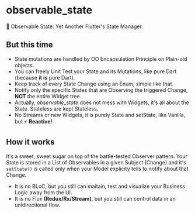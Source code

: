 # observable_state
🔭 Observable State: Yet Another Flutter's State Manager.

## But this time
- State mutations are handled by OO Encapsulation Principle on Plain-old objects.
- You can freely Unit Test your State and its Mutations, like pure Dart (because **it is** pure Dart).
- Keep track of every State Change using an Enum, simple like that.
- Notify only the specific States that are Observing the triggered Change, **NOT** the entire Widget tree.
- Actually, *observable_state* does not mess with Widgets, it's all about the State. Stateless are kept Stateless.
- No Streams or new Widgets, it is purely State and setState, like Vanilla, but :zap: **Reactive!**

## How it works
It's a sweet, sweet sugar on top of the battle-tested Observer pattern. Your State is stored in a List of Observables in a given Subject (Change) and it's `setState()` is called only when your Model explicity tells to notify about that Change.
- It is no BLoC, but you still can maitain, test and visualize your Business Logic away from the UI.
- It is no Flux **(Redux/Rx/Stream)**, but you still can control data in an unidirectional flow.
